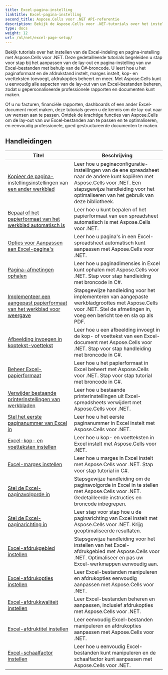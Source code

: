 ```yaml
---
title: Excel-pagina-instelling
linktitle: Excel-pagina-instelling
second_title: Aspose.Cells voor .NET API-referentie
description: Bekijk de Aspose.Cells voor .NET-tutorials over het instellen van de pagina-indeling van Excel. Pas uw Excel-bestanden eenvoudig aan.
type: docs
weight: 12
url: /nl/net/excel-page-setup/
---
```

Bekijk tutorials over het instellen van de Excel-indeling en pagina-instelling met Aspose.Cells voor .NET. Deze gedetailleerde tutorials begeleiden u stap voor stap bij het aanpassen van de lay-out en pagina-instelling van uw Excel-bestanden met behulp van de C#-broncode. U leert hoe u het paginaformaat en de afdrukstand instelt, marges instelt, kop- en voetteksten toevoegt, afdrukopties beheert en meer. Met Aspose.Cells kunt u eenvoudig alle aspecten van de lay-out van uw Excel-bestanden beheren, zodat u gepersonaliseerde professionele rapporten en documenten kunt maken.

Of u nu facturen, financiële rapporten, dashboards of een ander Excel-document moet maken, deze tutorials geven u de kennis om de lay-out naar uw wensen aan te passen. Ontdek de krachtige functies van Aspose.Cells om de lay-out van uw Excel-bestanden aan te passen en te optimaliseren, en eenvoudig professionele, goed gestructureerde documenten te maken.

## Handleidingen 
| Titel | Beschrijving |
| --- | --- |
| [Kopieer de pagina-instellingsinstellingen van een ander werkblad](./copy-page-setup-settings-from-other-worksheet/) | Leer hoe u paginaconfiguratie-instellingen van de ene spreadsheet naar de andere kunt kopiëren met Aspose.Cells voor .NET. Een stapsgewijze handleiding voor het optimaliseren van het gebruik van deze bibliotheek. |  
| [Bepaal of het papierformaat van het werkblad automatisch is](./determine-if-paper-size-of-worksheet-is-automatic/) | Leer hoe u kunt bepalen of het papierformaat van een spreadsheet automatisch is met Aspose.Cells voor .NET. |  
| [Opties voor Aanpassen aan Excel-pagina's](./fit-to-excel-pages-options/) | Leer hoe u pagina's in een Excel-spreadsheet automatisch kunt aanpassen met Aspose.Cells voor .NET. |  
| [Pagina-afmetingen ophalen](./get-page-dimensions/) | Leer hoe u paginadimensies in Excel kunt ophalen met Aspose.Cells voor .NET. Stap voor stap handleiding met broncode in C#. |  
| [Implementeer een aangepast papierformaat van het werkblad voor weergave](./implement-custom-paper-size-of-worksheet-for-rendering/) | Stapsgewijze handleiding voor het implementeren van aangepaste werkbladgroottes met Aspose.Cells voor .NET. Stel de afmetingen in, voeg een bericht toe en sla op als PDF. |  
| [Afbeelding invoegen in koptekst-voettekst](./insert-image-in-header-footer/) | Leer hoe u een afbeelding invoegt in de kop- of voettekst van een Excel-document met Aspose.Cells voor .NET. Stap voor stap handleiding met broncode in C#. |  
| [Beheer Excel-papierformaat](./manage-excel-paper-size/) | Leer hoe u het papierformaat in Excel beheert met Aspose.Cells voor .NET. Stap voor stap tutorial met broncode in C#. |  
| [Verwijder bestaande printerinstellingen van werkbladen](./remove-existing-printer-settings-of-worksheets/) | Leer hoe u bestaande printerinstellingen uit Excel-spreadsheets verwijdert met Aspose.Cells voor .NET. |  
| [Stel het eerste paginanummer van Excel in](./set-excel-first-page-number/) | Leer hoe u het eerste paginanummer in Excel instelt met Aspose.Cells voor .NET. |  
| [Excel-kop- en voetteksten instellen](./set-excel-headers-and-footers/) | Leer hoe u kop- en voetteksten in Excel instelt met Aspose.Cells voor .NET. |  
| [Excel-marges instellen](./set-excel-margins/) | Leer hoe u marges in Excel instelt met Aspose.Cells voor .NET. Stap voor stap tutorial in C#. |  
| [Stel de Excel-paginavolgorde in](./set-excel-page-order/) | Stapsgewijze handleiding om de paginavolgorde in Excel in te stellen met Aspose.Cells voor .NET. Gedetailleerde instructies en broncode inbegrepen. |  
| [Stel de Excel-paginarichting in](./set-excel-page-orientation/) | Leer stap voor stap hoe u de paginarichting van Excel instelt met Aspose.Cells voor .NET. Krijg geoptimaliseerde resultaten. |  
| [Excel-afdrukgebied instellen](./set-excel-print-area/) | Stapsgewijze handleiding voor het instellen van het Excel-afdrukgebied met Aspose.Cells voor .NET. Optimaliseer en pas uw Excel-werkmappen eenvoudig aan. |  
| [Excel-afdrukopties instellen](./set-excel-print-options/) | Leer Excel-bestanden manipuleren en afdrukopties eenvoudig aanpassen met Aspose.Cells voor .NET. |  
| [Excel-afdrukkwaliteit instellen](./set-excel-print-quality/) | Leer Excel-bestanden beheren en aanpassen, inclusief afdrukopties met Aspose.Cells voor .NET. |  
| [Excel-afdruktitel instellen](./set-excel-print-title/) | Leer eenvoudig Excel-bestanden manipuleren en afdrukopties aanpassen met Aspose.Cells voor .NET. |  
| [Excel-schaalfactor instellen](./set-excel-scaling-factor/) | Leer hoe u eenvoudig Excel-bestanden kunt manipuleren en de schaalfactor kunt aanpassen met Aspose.Cells voor .NET. |  